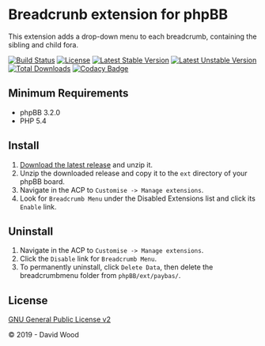 # Breadcrunb extension for phpBB

This extension adds a drop-down menu to each breadcrumb, containing the sibling and child fora.

[![Build Status](https://travis-ci.com/paybas/breadcrumbmenu.svg?branch=master)](https://travis-ci.com/paybas/breadcrumbmenu)
[![License](https://poser.pugx.org/paybas/breadcrumbmenu/license)](https://packagist.org/packages/paybas/breadcrumbmenu)
[![Latest Stable Version](https://poser.pugx.org/paybas/breadcrumbmenu/v/stable)](https://packagist.org/packages/paybas/breadcrumbmenu)
[![Latest Unstable Version](https://poser.pugx.org/paybas/breadcrumbmenu/v/unstable)](https://packagist.org/packages/paybas/breadcrumbmenu)
[![Total Downloads](https://poser.pugx.org/paybas/breadcrumbmenu/downloads)](https://packagist.org/packages/paybas/breadcrumbmenu)
[![Codacy Badge](https://api.codacy.com/project/badge/Grade/67a46af1ccff49f6abec71266152162c)](https://www.codacy.com/manual/david63/breadcrumbmenu?utm_source=github.com&amp;utm_medium=referral&amp;utm_content=david63/breadcrumbmenu&amp;utm_campaign=Badge_Grade)

## Minimum Requirements
* phpBB 3.2.0
* PHP 5.4

## Install
1. [Download the latest release](https://github.com/david63/breadcrumbmenu/archive/3.2.zip) and unzip it.
2. Unzip the downloaded release and copy it to the `ext` directory of your phpBB board.
3. Navigate in the ACP to `Customise -> Manage extensions`.
4. Look for `Breadcrumb Menu` under the Disabled Extensions list and click its `Enable` link.

## Uninstall
1. Navigate in the ACP to `Customise -> Manage extensions`.
2. Click the `Disable` link for `Breadcrumb Menu`.
3. To permanently uninstall, click `Delete Data`, then delete the breadcrumbmenu folder from `phpBB/ext/paybas/`.

## License
[GNU General Public License v2](http://opensource.org/licenses/GPL-2.0)

© 2019 - David Wood
